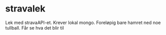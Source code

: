 stravalek
=========

Lek med stravaAPI-et. Krever lokal mongo. Foreløpig bare hamret ned noe tullball. Får se hva det blir til

